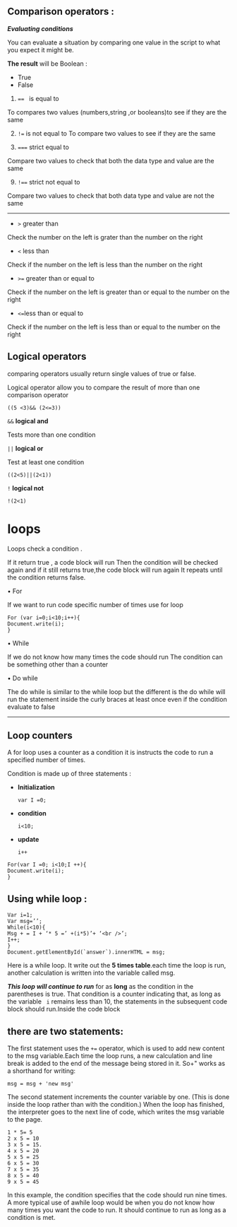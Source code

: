 ## Comparison operators :

***Evaluating conditions***

You can evaluate a situation by comparing one value in the script to what you expect it might be.

**The result** will be Boolean :
* True 
* False 

1.	`== `  is equal to 

To compares two values (numbers,string ,or booleans)to see if they are the same

 2. `!=` is not equal to 
           To compare two values to see if they are the same 

5. `===` strict equal to 

Compare two values to check that both the data type and value are the same 

9. `!==` strict not equal to

Compare two values to check that both data type and value are not the same 

***
-	`>` greater than 

Check the number on the left is grater than the number on the right 

-	`<` less than 

Check if the number on the left is less than the number on the right 

-	`>=` greater than or equal to 

Check if the number on the left is greater than or equal to the number on the right 

-	`<=`less than or equal to 

Check if the number on the left is less than or equal to the number on the right 

## Logical operators 

comparing operators usually return single values of true or false.

Logical operator allow you to compare the result of more than one comparison operator 

```
((5 <3)&& (2<=3))
``` 

`&&` **logical and** 

Tests more than one condition 

`||` **logical or**
 
Test at least one condition 

```
((2<5)||(2<1))
```

`!` **logical not**


```
!(2<1)
```


# loops

Loops check a condition .

If it return true , a code block will run  Then the condition will be checked again and if it still returns true,the code block will run again It repeats until the condition returns false.

•	For 

If we want to run code specific number of times use for loop 

```
For (var i=0;i<10;i++){
Document.write(i);
}
```

•	While

If we do not know how many times the code should run
The condition can be something other than a counter 

•	Do while

The do while is similar to the while loop but the different is the do while will run the statement inside the curly braces at least once even if the condition evaluate to false 

***
## Loop counters

A for loop uses a counter as a condition it is instructs the code to run a specified number of  times. 

Condition is made up of three statements :

*  **Initialization**

    `var I =0;`

*  **condition**

   `i<10;`

*  **update** 

    `i++`


```
For(var I =0; i<10;I ++){
Document.write(i);
}
```

## Using while loop :

```
Var i=1;
Var msg=’’;
While(i<10){
Msg + = I + ‘* 5 =’ +(i*5)’+ ‘<br />’;
I++;
}
Document.getElementById(`answer`).innerHTML = msg;
```
Here is a while loop. It write out the **5 times table**.each time the loop is run, another calculation is written into the variable called msg.


***This loop will continue to run*** for as **long** as the condition in the parentheses is true. That condition is a counter indicating that, as long as the variable ` i` remains less than 10, the statements in the subsequent code block should run.Inside the code block 

## there are two statements:
The first statement uses the `+=` operator, which is used to add new content to the msg variable.Each time the loop runs, a new
calculation and line break is added to the end of the message
being stored in it. So+" works as a shorthand for writing:

`msg = msg + 'new msg'`


The second statement increments the counter variable by one. (This is done inside the loop rather than with the condition.)
When the loop has finished, the interpreter goes to the next line
of code, which writes the msg variable to the page.

```
1 * 5= 5
2 x 5 = 10
3 x 5 = 15.
4 x 5 = 20
5 x 5 = 25
6 x 5 = 30
7 x 5 = 35
8 x 5 = 40
9 x 5 = 45
```

In this example, the condition specifies that the code should run nine times. A more typical use of awhile loop would be when you do not know how many times you want the code to run. It should continue to run as long as a condition is met.


